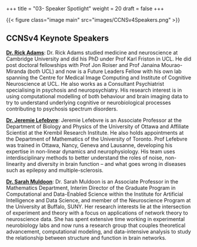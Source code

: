 +++
title = "03- Speaker Spotlight"
weight = 20
draft = false
+++

{{< figure class="image main" src="images/CCNSv4Speakers.png" >}}

## CCNSv4 Keynote Speakers
[**Dr. Rick Adams**](https://iris.ucl.ac.uk/iris/browse/profile?upi=RAADA06): Dr. Rick Adams studied medicine and neuroscience at Cambridge University and did his PhD under Prof Karl Friston in UCL. He did post doctoral fellowships with Prof Jon Roiser and Prof Janaina Mourao-Miranda (both UCL) and now is a Future Leaders Fellow with his own lab spanning the Centre for Medical Image Computing and Institute of Cognitive Neuroscience at UCL. He also works as a Consultant Psychiatrist specialising in psychosis and neuropsychiatry. His research interest is in using computational modelling of both behaviour and brain imaging data to try to understand underlying cognitive or neurobiological processes contributing to psychosis spectrum disorders.

[**Dr. Jeremie Lefebvre**](https://www.uottawa.ca/faculty-science/professors/jeremie-lefebvre): Jeremie Lefebvre is an Associate Professor at the Department of Biology and Physics of the University of Ottawa and Affiliate Scientist at the Krembil Research Institute. He also holds appointments at the Department of Mathematics of the University of Toronto. Prof Lefebvre was trained in Ottawa, Nancy, Geneva and Lausanne, developing his expertise in non-linear dynamics and neurophysiology. His team uses interdisciplinary methods to better understand the roles of noise, non-linearity and diversity in brain function – and what goes wrong in diseases such as epilepsy and multiple-sclerosis.

[**Dr. Sarah Muldoon**](https://sites.google.com/site/sarahfeldtmuldoon/): Dr. Sarah Muldoon is an Associate Professor in the Mathematics Department, Interim Director of the Graduate Program in Computational and Data-Enabled Science within the Institute for Artificial Intelligence and Data Science, and member of the Neuroscience Program at the University at Buffalo, SUNY.  Her research interests lie at the intersection of experiment and theory with a focus on applications of network theory to neuroscience data. She has spent extensive time working in experimental neurobiology labs and now runs a research group that couples theoretical advancement, computational modeling, and data-intensive analysis to study the relationship between structure and function in brain networks.  

